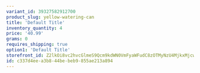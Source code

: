 ```yaml
---
variant_id: 39327582912700
product_slug: yellow-watering-can
title: 'Default Title'
inventory_quantity: 4
price: '40.99'
grams: 0
requires_shipping: true
option1: 'Default Title'
storefront_id: Z2lkOi8vc2hvcGlmeS9Qcm9kdWN0VmFyaWFudC8zOTMyNzU4MjkxMjcwMA==
id: c337d4ee-a3b8-44be-beb9-855ae213a894
---
```

